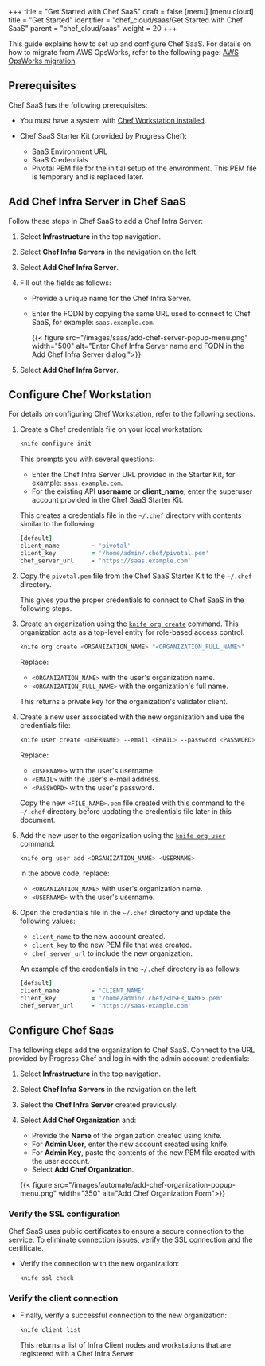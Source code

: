 +++
title = "Get Started with Chef SaaS"
draft = false
[menu]
  [menu.cloud]
    title = "Get Started"
    identifier = "chef_cloud/saas/Get Started with Chef SaaS"
    parent = "chef_cloud/saas"
    weight = 20
+++

This guide explains how to set up and configure Chef SaaS. For details on how to migrate from AWS OpsWorks, refer to the following page: [AWS OpsWorks migration](/saas/opsworks_migration/).

## Prerequisites

Chef SaaS has the following prerequisites:

- You must have a system with [Chef Workstation installed](/workstation/install_workstation/).

- Chef SaaS Starter Kit (provided by Progress Chef):
  - SaaS Environment URL
  - SaaS Credentials
  - Pivotal PEM file for the initial setup of the environment. This PEM file is temporary and is replaced later.

## Add Chef Infra Server in Chef SaaS

Follow these steps in Chef SaaS to add a Chef Infra Server:

1. Select **Infrastructure** in the top navigation.
1. Select **Chef Infra Servers** in the navigation on the left.
1. Select **Add Chef Infra Server**.
1. Fill out the fields as follows:
    - Provide a unique name for the Chef Infra Server.
    - Enter the FQDN by copying the same URL used to connect to Chef SaaS, for example: `saas.example.com`.

      {{< figure src="/images/saas/add-chef-server-popup-menu.png" width="500" alt="Enter Chef Infra Server name and FQDN in the Add Chef Infra Server dialog.">}}

1. Select **Add Chef Infra Server**.

## Configure Chef Workstation

For details on configuring Chef Workstation, refer to the following sections.

1. Create a Chef credentials file on your local workstation:

    ```sh
    knife configure init
    ```

    This prompts you with several questions:

    - Enter the Chef Infra Server URL provided in the Starter Kit, for example: `saas.example.com`.
    - For the existing API **username** or **client_name**, enter the superuser account provided in the Chef SaaS Starter Kit.

    This creates a credentials file in the `~/.chef` directory with contents similar to the following:

    ```ruby
    [default]
    client_name         - 'pivotal'
    client_key          = '/home/admin/.chef/pivotal.pem'
    chef_server_url     - 'https://saas.example.com'
    ```

1. Copy the `pivotal.pem` file from the Chef SaaS Starter Kit to the `~/.chef` directory.

   This gives you the proper credentials to connect to Chef SaaS in the following steps.

1. Create an organization using the [`knife org create`](/workstation/knife_org/) command. This organization acts as a top-level entity for role-based access control.

    ```sh
    knife org create <ORGANIZATION_NAME> "<ORGANIZATION_FULL_NAME>"
    ```

    Replace:

    - `<ORGANIZATION_NAME>` with the user's organization name.
    - `<ORGANIZATION_FULL_NAME>` with the organization's full name.

    This returns a private key for the organization's validator client.

1. Create a new user associated with the new organization and use the credentials file:

    ```sh
    knife user create <USERNAME> --email <EMAIL> --password <PASSWORD>
    ```

    Replace:

    - `<USERNAME>` with the user's username.
    - `<EMAIL>` with the user's e-mail address.
    - `<PASSWORD>` with the user's password.

    Copy the new `<FILE_NAME>.pem` file created with this command to the `~/.chef` directory before updating the credentials file later in this document.

1. Add the new user to the organization using the [`knife org user`](/workstation/knife_org/) command:

    ```sh
    knife org user add <ORGANIZATION_NAME> <USERNAME>
    ```

    In the above code, replace:

    - `<ORGANIZATION_NAME>` with user's organization name.
    - `<USERNAME>` with the user's username.

1. Open the credentials file in the `~/.chef` directory and update the following values:

    - `client_name` to the new account created.
    - `client_key` to the new PEM file that was created.
    - `chef_server_url` to include the new organization.

    An example of the credentials in the `~/.chef` directory is as follows:

    ```ruby
    [default]
    client_name         - 'CLIENT_NAME'
    client_key          = '/home/admin/.chef/<USER_NAME>.pem'
    chef_server_url     - 'https://saas-example.com'
    ```

## Configure Chef Saas

The following steps add the organization to Chef SaaS. Connect to the URL provided by Progress Chef and log in with the admin account credentials:

1. Select **Infrastructure** in the top navigation.
1. Select **Chef Infra Servers** in the navigation on the left.
1. Select the **Chef Infra Server** created previously.
1. Select **Add Chef Organization** and:
    - Provide the **Name** of the organization created using knife.
    - For **Admin User**, enter the new account created using knife.
    - For **Admin Key**, paste the contents of the new PEM file created with the user account.
    - Select **Add Chef Organization**.

    {{< figure src="/images/automate/add-chef-organization-popup-menu.png" width="350" alt="Add Chef Organization Form">}}

### Verify the SSL configuration

Chef SaaS uses public certificates to ensure a secure connection to the service. To eliminate connection issues, verify the SSL connection and the certificate.

- Verify the connection with the new organization:

    ```cd
    knife ssl check
    ```

### Verify the client connection

- Finally, verify a successful connection to the new organization:

  ```sh
  knife client list
  ```

  This returns a list of Infra Client nodes and workstations that are registered with a Chef Infra Server.
